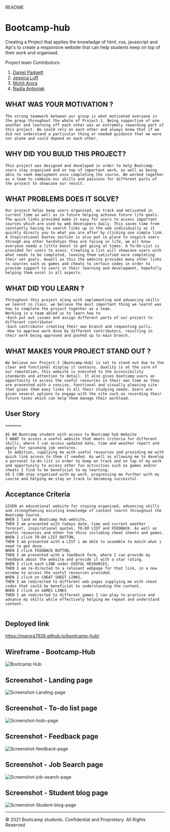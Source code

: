 README

# Bootcamp-hub
Creating a Project that applies the knowladge of html, css, javascript and Api's to create a responsive website that can help students keep on top of their work and organised.

Project team Contributors-

1. [Daniel Padgett](https://github.com/danpadge16)
2. [Jessica Luff](https://github.com/JessLuff)
3. [Mohit Arora](https://github.com/marora7926)
4. [Nadja Antonjak](https://github.com/nadjaantonjak)


## WHAT WAS YOUR MOTIVATION ?

```
The strong teamwork between our group is what motivated everyone in the group throughout the whole of Project-1. Being supportive of one another and learning off each other was an extremely rewarding part of this project. We could rely on each other and always knew that if we did not understand a particular thing or needed guidance that we were not alone and could depend on each other.

```

## WHY DID YOU BULID THIS PROJECT?

```
This project was designed and developed in order to help Bootcamp users stay organised and on top of important work, as well as being able to seek employment once completing the course. We worked together as a team to combine our skills and passions for different parts of the project to showcase our result.

```

## WHAT PROBLEMS DOES IT SOLVE?

```
Our project helps keep users organised, on track and motivated in current time as well as in future helping achieve future life goals. The quick links provided make it easy for users to access important sources which are used by web developers daily. This saves time from constantly having to search links up in the web individually as it quickly directs you to what you are after by clicking one simple link. A Inspirational Quotes section is also put in place to inspire users through any other hardships they are facing in life, we all know everyone needs a little boost to get going at times. A To-Do-List is provided for users to acess. Creating a list will showcase users with what needs to be completed, leaving them satisfied once completing their set goals. Aswell as this the website provides many other links to sources such as games and cheats to certain codes in order to provide support to users in their learning and development, hopefully helping them excel in all aspects.
```

## WHAT DID YOU LEARN ?

```
Throughout this project along with implementing and advancing skills we learnt in class, we believe the most important thing we learnt was how to complete the project together as a team. 
Working in a team abled us to learn how to 
-Each put out issues and assign different parts of our project to different contributor. 
-Each contributor creating their own branch and requesting pulls.
-How to approve work done by different contributors, resulting in their work being approved and pushed up to main branch.

```

## WHAT MAKES YOUR PROJECT STAND OUT ?

```
We believe our Project-1 (Bootcamp-Hub) is set to stand out due to the clear and functional display it contains. Quality is at the core of our reputation, this website is executed to the accessibility standards and attention to detail. It also gives bootcamp users an opportunity to access the useful resources in their own time as they are presented with a concise, functional and visually pleasing site that gives them easy links to all their studying needs. Users are given several options to engage with the site such as recording their future tasks which can help them manage their workload.
```

## User Story

```
=======

AS AN Bootcamp student with access to Bootcamp hub Website
I WANT to access a useful website that meets criteria for different skills, where I can access updated date, time and weather report and apply for upcoming job ventures.
 In addition, supplying me with useful resources and providing me with quick link access to them if needed. As well as allowing me to develop a personal to-do-list in order to keep on track and on top of my work and opportunity to access other fun activities such as games and/or cheats I find to be beneficial to my learning.
SO I CAN stay organised with my work, progressing me further with my course and helping me stay on track to becoming successful.

```

## Acceptance Criteria

```
GIVEN an educational website for staying organised, advancing skills and strengthening existing knowledge of content learnt throughout the Bootcamp Course.
WHEN I land on Bootcamp Hub website,
THEN I am presented with todays date, time and current weather forecast, inspirational quotes, TO-DO LIST and FEEDBACK. As well as Useful resources and other fun thins including cheat sheets and games.
WHEN I click TO-DO LIST BUTTON,
THEN I am presented with a LIST i am able to assemble to match what i need to get done.
WHEN I click FEEDBACK BUTTON,
THEN I am presented with a feedback form, where I can provide my feedback about the website and provide it with a star rating.
WHEN I click each LINK under USEFUL RESOURCES,
THEN I am re-directed to a relevant webpage for that link, in a new window to access the useful resources provided.
WHEN I click on CHEAT SHEET LINKS,
THEN I am redirected to different web pages supplying me with cheat codes that could be beneficial to understanding the content.
WHEN I click on GAMES LINKS
THEN I am redirected to different games I can play to practice and advance my skills while effectively helping me repeat and understand content.


```
## Deployed link

https://marora7926.github.io/bootcamp-hub/

## Wireframe - Bootcamp-Hub

![Bootcamp Hub](./assets/images/wireframe-bootcamp-hub.png)

## Screenshot - Landing page

![Screenshot-Landing-page](./assets/images/landing-page.png)

## Screenshot - To-do list page

![Screenshot-todo-page](./assets/images/todo-page.png)

## Screenshot - Feedback page

![Screenshot-feedback-page](./assets/images/feedback-page.png)

## Screenshot - Job Search page

![Screenshot-job-search-page](./assets/images/job-search-page.png)

## Screenshot - Student blog page

![Screenshot-Student-blog-page](./assets/images/student_blog-page.png)

- - -
© 2021 Bootcamp students. Confidential and Proprietary. All Rights Reserved
